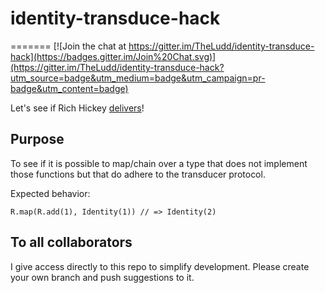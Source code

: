 # identity-transduce-hack
=======
[![Join the chat at https://gitter.im/TheLudd/identity-transduce-hack](https://badges.gitter.im/Join%20Chat.svg)](https://gitter.im/TheLudd/identity-transduce-hack?utm_source=badge&utm_medium=badge&utm_campaign=pr-badge&utm_content=badge)

Let's see if Rich Hickey [delivers](http://www.youtube.com/watch?v=6mTbuzafcII&t=43m53s)!

## Purpose

To see if it is possible to map/chain over a type that does not implement those functions but that do adhere to the transducer protocol.

Expected behavior:
```
R.map(R.add(1), Identity(1)) // => Identity(2)
```
## To all collaborators
I give access directly to this repo to simplify development. Please create your own branch and push suggestions to it.
